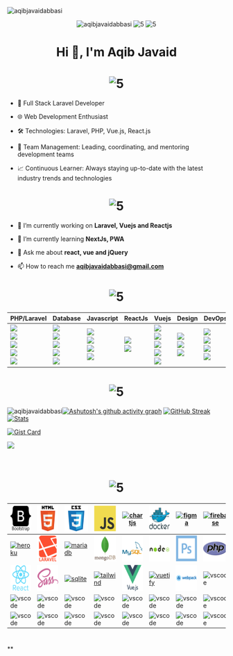 <p align="left"> <img src="https://media.licdn.com/dms/image/D4D16AQGGDCJJ7WKvHw/profile-displaybackgroundimage-shrink_350_1400/0/1684503239828?e=1703721600&v=beta&t=kkDptOvX-LteLL-LQLvAT6DdC66ajXIXZStthyRAs6Y" alt="aqibjavaidabbasi" /> </p>
<p align="center">
   <img src="https://komarev.com/ghpvc/?username=aqibjavaidabbasi&label=Profile%20views&color=1f8bfa&style=flat" alt="aqibjavaidabbasi" /> 
   <img src="https://img.shields.io/badge/Rating-★★★★★-brightgreen" alt="5" /> 
   <img src="https://img.shields.io/github/followers/aqibjavaidabbasi.svg?style=flat&label=Followers&maxAge=2592000" alt="5" /> 
</p>

<h1 align="center">Hi 👋, I'm Aqib Javaid</h1>

<h1 align="center">
  <img src="https://img.shields.io/badge/Full%20Stack%20Developer-1f8bfa?style=for-the-badge&logo=xda-developers&logoColor=white" alt="5" /> 
</h1>

- 💼 Full Stack Laravel Developer
  
- 🌐 Web Development Enthusiast
  
- 🛠️ Technologies: Laravel, PHP, Vue.js, React.js
  
- 🤝 Team Management: Leading, coordinating, and mentoring development teams
  
- 📈 Continuous Learner: Always staying up-to-date with the latest industry trends and technologies

<h1></h1>
<h1 align="center">
  <img src="https://img.shields.io/badge/Profile%20Overview-green?style=for-the-badge&logo=Opsgenie" alt="5" /> 
</h1>

<p align="center">
</p>

- 🔭 I’m currently working on **Laravel, Vuejs and Reactjs**

- 🌱 I’m currently learning **NextJs, PWA**

- 💬 Ask me about **react, vue and jQuery**

- 📫 How to reach me **aqibjavaidabbasi@gmail.com**


<h1></h1>

<h1 align="center">
  <img src="https://img.shields.io/badge/Skills-lightgreen?style=for-the-badge&logo=Super%20User&logoColor=black" alt="5" /> 
</h1>

<!-- BLOG-POST-LIST:START -->
|  PHP/Laravel 	|  Database 	|  Javascript 	|  ReactJs 	|  Vuejs 	|	Design	|  DevOps  |
|---	|---	|---	|---	|---	|---	|--- |
|  ![](https://img.shields.io/badge/Laravel-informational?style=flat-square&logo=laravel&logoColor=white&color=FF2D20)<br/>![](https://img.shields.io/badge/PHP-informational?style=flat-square&logo=php&logoColor=white&color=777BB4)<br/>![](https://img.shields.io/badge/Livewire-informational?style=flat-square&logo=livewire&logoColor=white&color=f36ca4)<br/> ![](https://img.shields.io/badge/PHPUnit_Testing-323330?style=flat-square&logo=php&logoColor=white) <br/> ![](https://img.shields.io/badge/Laravel_Dusk-informational?style=flat-square&logo=laravel&logoColor=white&color=FF2D20)  |  ![](https://img.shields.io/badge/MySQL-informational?style=flat-square&logo=MySQL&logoColor=white&color=005C84) <br/> ![](https://img.shields.io/badge/MongoDB-informational?style=flat-square&logo=MongoDB&logoColor=white&color=4EA94B)<br/> ![](https://img.shields.io/badge/PostgreSQL-informational?style=flat-square&logo=postgresql&logoColor=white&color=316192)<br/> ![](https://img.shields.io/badge/SQLite-informational?style=flat-square&logo=sqlite&logoColor=white&color=07405E)<br/> ![](https://img.shields.io/badge/Redis-informational?style=flat-square&logo=redis&logoColor=white&color=DD0031)	|  ![](https://img.shields.io/badge/JavaScript-informational?style=flat-square&logo=JavaScript&logoColor=white&color=F7DF1E)<br/>![](https://img.shields.io/badge/TypeScript-informational?style=flat-square&logo=TypeScript&logoColor=white&color=007ACC) <br/>![](https://img.shields.io/badge/AlphineJs-informational?style=flat-square&logo=alpine-linux&logoColor=white&color=73bbcb) <br/> ![](https://img.shields.io/badge/jQuery-0769AD?style=flat-square&logo=jquery&logoColor=white)	|  ![](https://img.shields.io/badge/React-informational?style=flat-square&logo=react&logoColor=61DAFB&color=20232A)<br/>![](https://img.shields.io/badge/Redux-informational?style=flat-square&logo=Redux&logoColor=white&color=593D88) 	|  ![](https://img.shields.io/badge/Vue-informational?style=flat-square&logo=vue.js&logoColor=4FC08D&color=35495E)<br/>![](https://img.shields.io/badge/Vuex-informational?style=flat-square&logo=vue.js&logoColor=white&color=33475b)<br/>![](https://img.shields.io/badge/CASL-informational?style=flat-square&logo=vue.js&logoColor=white&color=202428)<br/>![](https://img.shields.io/badge/Vuetify-informational?style=flat-square&logo=vue.js&logoColor=white&color=a9d6f7)<br/>![](https://img.shields.io/badge/PrimeVue-informational?style=flat-square&logo=vue.js&logoColor=white&color=33475b)  	| ![](https://img.shields.io/badge/Bootstrap-informational?style=flat-square&logo=bootstrap&logoColor=white&color=563D7C)<br/> ![](https://img.shields.io/badge/TailwindCss-informational?style=flat-square&logo=tailwindcss&logoColor=white&color=38B2AC) <br/> ![](https://img.shields.io/badge/Material--UI-0081CB?style=fla-square&logo=material-ui&logoColor=white)	| ![](https://img.shields.io/badge/Docker-informational?style=flat-square&logo=docker&logoColor=white&color=563D7C)<br/> ![](https://img.shields.io/badge/CI/CD_Actions-informational?style=flat-square&logo=tailwindcss&logoColor=white&color=38B2AC) <br/> ![](https://img.shields.io/badge/GitHub-100000?style=flat-square&logo=github&logoColor=white) <br/> ![](https://img.shields.io/badge/Shell_Script-121011?style=flat-square&logo=gnu-bash&logoColor=white)	 |


<h1></h1>

<h1 align="center">
  <img src="https://img.shields.io/badge/Github_Statistics-black?style=for-the-badge&logo=github" alt="5" /> 
</h1>

[![Ashutosh's github activity graph](https://github-readme-activity-graph.vercel.app/graph?username=aqibjavaidabbasi&theme=github-compact&bg_color=243b55)](https://github.com/ashutosh00710/github-readme-activity-graph)
   [![GitHub Streak](http://github-readme-streak-stats.herokuapp.com?user=aqibjavaidabbasi&theme=dark&background=000000)](https://git.io/streak-stats)
   <img align="left" src="https://github-readme-stats.vercel.app/api/top-langs?username=aqibjavaidabbasi&show_icons=true&locale=en&layout=donut-vertical&bg_color=30,141e30,243b55&title_color=fff&text_color=fff" alt="aqibjavaidabbasi" />
   [![Stats](https://github-readme-stats.vercel.app/api?username=aqibjavaidabbasi&bg_color=30,141e30,243b55&title_color=fff&text_color=fff)](https://github-readme-stats.vercel.app)   

[![Gist Card](https://github-readme-stats.vercel.app/api/gist?id=bbfce31e0217a3689c8d961a356cb10d)](https://gist.github.com/Yizack/bbfce31e0217a3689c8d961a356cb10d/)







<img src="https://github-readme-stats.vercel.app/api/pin/?username=anuraghazra&repo=github-readme-stats&cache_seconds=86400&theme=material-palenight"></img>

<br/>
<h1 align="center">
  <img src="https://img.shields.io/badge/Language_&_Tools-orange?style=for-the-badge&logo=tmux&logoColor=white" alt="5" /> 
</h1>

|  <a href="https://getbootstrap.com" target="_blank" rel="noreferrer"> <img src="https://raw.githubusercontent.com/devicons/devicon/master/icons/bootstrap/bootstrap-plain-wordmark.svg" alt="bootstrap" width="60" height="60"/> </a> 	|  <a href="https://www.w3.org/html/" target="_blank" rel="noreferrer"> <img src="https://raw.githubusercontent.com/devicons/devicon/master/icons/html5/html5-original-wordmark.svg" alt="html5" width="60" height="60"/> </a> 	|  <a href="https://www.w3schools.com/css/" target="_blank" rel="noreferrer"> <img src="https://raw.githubusercontent.com/devicons/devicon/master/icons/css3/css3-original-wordmark.svg" alt="css3" width="60" height="60"/> </a> 	|  <a href="https://developer.mozilla.org/en-US/docs/Web/JavaScript" target="_blank" rel="noreferrer"> <img src="https://raw.githubusercontent.com/devicons/devicon/master/icons/javascript/javascript-original.svg" alt="javascript" width="60" height="60"/> </a> 	|   <a href="https://www.chartjs.org" target="_blank" rel="noreferrer"> <img src="https://www.chartjs.org/media/logo-title.svg" alt="chartjs" width="60" height="60"/> </a> 	|    <a href="https://www.docker.com/" target="_blank" rel="noreferrer"> <img src="https://raw.githubusercontent.com/devicons/devicon/master/icons/docker/docker-original-wordmark.svg" alt="docker" width="60" height="60"/> </a>	|  <a href="https://www.figma.com/" target="_blank" rel="noreferrer"> <img src="https://www.vectorlogo.zone/logos/figma/figma-icon.svg" alt="figma" width="60" height="60"/> </a> 	|    <a href="https://firebase.google.com/" target="_blank" rel="noreferrer"> <img src="https://www.vectorlogo.zone/logos/firebase/firebase-icon.svg" alt="firebase" width="60" height="60"/> </a>	|   <a href="https://git-scm.com/" target="_blank" rel="noreferrer"> <img src="https://www.vectorlogo.zone/logos/git-scm/git-scm-icon.svg" alt="git" width="60" height="60"/> </a>  	|   <a href="https://graphql.org" target="_blank" rel="noreferrer"> <img src="https://www.vectorlogo.zone/logos/graphql/graphql-icon.svg" alt="graphql" width="60" height="60"/> </a>  	|
|---	|---	|---	|---	|---	|---	|---	|---	|---	|---	|
| <a href="https://heroku.com" target="_blank" rel="noreferrer"> <img src="https://www.vectorlogo.zone/logos/heroku/heroku-icon.svg" alt="heroku" width="60" height="60"/> </a>  	|  <a href="https://laravel.com/" target="_blank" rel="noreferrer"> <img src="https://raw.githubusercontent.com/devicons/devicon/master/icons/laravel/laravel-plain-wordmark.svg" alt="laravel" width="60" height="60"/> </a> 	|   <a href="https://mariadb.org/" target="_blank" rel="noreferrer"> <img src="https://www.vectorlogo.zone/logos/mariadb/mariadb-icon.svg" alt="mariadb" width="60" height="60"/> </a>  	|   <a href="https://www.mongodb.com/" target="_blank" rel="noreferrer"> <img src="https://raw.githubusercontent.com/devicons/devicon/master/icons/mongodb/mongodb-original-wordmark.svg" alt="mongodb" width="60" height="60"/> </a> 	|   <a href="https://www.mysql.com/" target="_blank" rel="noreferrer"> <img src="https://raw.githubusercontent.com/devicons/devicon/master/icons/mysql/mysql-original-wordmark.svg" alt="mysql" width="60" height="60"/> </a> 	| <a href="https://nodejs.org" target="_blank" rel="noreferrer"> <img src="https://raw.githubusercontent.com/devicons/devicon/master/icons/nodejs/nodejs-original-wordmark.svg" alt="nodejs" width="60" height="60"/> </a> 	|   <a href="https://www.photoshop.com/en" target="_blank" rel="noreferrer"> <img src="https://raw.githubusercontent.com/devicons/devicon/master/icons/photoshop/photoshop-line.svg" alt="photoshop" width="60" height="60"/> </a> 	|   <a href="https://www.php.net" target="_blank" rel="noreferrer"> <img src="https://raw.githubusercontent.com/devicons/devicon/master/icons/php/php-original.svg" alt="php" width="60" height="60"/> </a>  	|  <a href="https://www.postgresql.org" target="_blank" rel="noreferrer"> <img src="https://raw.githubusercontent.com/devicons/devicon/master/icons/postgresql/postgresql-original-wordmark.svg" alt="postgresql" width="60" height="60"/> </a>  	| <a href="https://postman.com" target="_blank" rel="noreferrer"> <img src="https://www.vectorlogo.zone/logos/getpostman/getpostman-icon.svg" alt="postman" width="60" height="60"/> </a>  	| 
| <a href="https://reactjs.org/" target="_blank" rel="noreferrer"> <img src="https://raw.githubusercontent.com/devicons/devicon/master/icons/react/react-original-wordmark.svg" alt="react" width="60" height="60"/> </a>  	|   <a href="https://sass-lang.com" target="_blank" rel="noreferrer"> <img src="https://raw.githubusercontent.com/devicons/devicon/master/icons/sass/sass-original.svg" alt="sass" width="60" height="60"/> </a> 	|  <a href="https://www.sqlite.org/" target="_blank" rel="noreferrer"> <img src="https://www.vectorlogo.zone/logos/sqlite/sqlite-icon.svg" alt="sqlite" width="60" height="60"/> </a> 	|   <a href="https://tailwindcss.com/" target="_blank" rel="noreferrer"> <img src="https://www.vectorlogo.zone/logos/tailwindcss/tailwindcss-icon.svg" alt="tailwind" width="60" height="60"/> </a> 	|   <a href="https://vuejs.org/" target="_blank" rel="noreferrer"> <img src="https://raw.githubusercontent.com/devicons/devicon/master/icons/vuejs/vuejs-original-wordmark.svg" alt="vuejs" width="60" height="60"/> </a> 	|   <a href="https://vuetifyjs.com/en/" target="_blank" rel="noreferrer"> <img src="https://bestofjs.org/logos/vuetify.svg" alt="vuetify" width="60" height="60"/> </a>  	|  <a href="https://webpack.js.org" target="_blank" rel="noreferrer"> <img src="https://raw.githubusercontent.com/devicons/devicon/d00d0969292a6569d45b06d3f350f463a0107b0d/icons/webpack/webpack-original-wordmark.svg" alt="webpack" width="60" height="60"/> </a> | <img src="https://cdn.jsdelivr.net/gh/devicons/devicon/icons/vscode/vscode-original-wordmark.svg" alt="vscode"  width="60" height="60" /> |  <img src="https://cdn.jsdelivr.net/gh/devicons/devicon/icons/atom/atom-original.svg" alt="vscode"  width="60" height="60" /> 	|  <img src="https://cdn.jsdelivr.net/gh/devicons/devicon/icons/bash/bash-original.svg" alt="vscode"  width="60" height="60" />  	|
|   <img src="https://cdn.jsdelivr.net/gh/devicons/devicon/icons/bitbucket/bitbucket-original.svg" alt="vscode"  width="60" height="60" /> 	|   <img src="https://cdn.jsdelivr.net/gh/devicons/devicon/icons/canva/canva-original.svg" alt="vscode"  width="60" height="60" /> 	|   <img src="https://cdn.jsdelivr.net/gh/devicons/devicon/icons/filezilla/filezilla-plain.svg" alt="vscode"  width="60" height="60" /> 	|   <img src="https://cdn.jsdelivr.net/gh/devicons/devicon/icons/jquery/jquery-original-wordmark.svg" alt="vscode"  width="60" height="60" /> 	|   <img src="https://cdn.jsdelivr.net/gh/devicons/devicon/icons/materialui/materialui-original.svg" alt="vscode"  width="60" height="60" /> 	|  <img src="https://cdn.jsdelivr.net/gh/devicons/devicon/icons/markdown/markdown-original.svg" alt="vscode"  width="60" height="60" />  	|  <img src="https://cdn.jsdelivr.net/gh/devicons/devicon/icons/redux/redux-original.svg" alt="vscode"  width="60" height="60" />  	|   <img src="https://cdn.jsdelivr.net/gh/devicons/devicon/icons/redis/redis-plain-wordmark.svg" alt="vscode"  width="60" height="60" />   |   <img src="https://cdn.jsdelivr.net/gh/devicons/devicon/icons/selenium/selenium-original.svg" alt="vscode"  width="60" height="60" />   |   <img src="https://cdn.jsdelivr.net/gh/devicons/devicon/icons/slack/slack-original.svg" alt="vscode"  width="60" height="60" />   |
|  <img src="https://cdn.jsdelivr.net/gh/devicons/devicon/icons/trello/trello-plain-wordmark.svg" alt="vscode"  width="60" height="60" /> 	|   <img src="https://cdn.jsdelivr.net/gh/devicons/devicon/icons/typescript/typescript-original.svg" alt="vscode"  width="60" height="60" />	|  <img src="https://cdn.jsdelivr.net/gh/devicons/devicon/icons/jira/jira-original-wordmark.svg" alt="vscode"  width="60" height="60" /> 	|  <img src="https://cdn.jsdelivr.net/gh/devicons/devicon/icons/nuxtjs/nuxtjs-original-wordmark.svg" alt="vscode"  width="60" height="60" /> 	|  <img src="https://cdn.jsdelivr.net/gh/devicons/devicon/icons/photoshop/photoshop-line.svg" alt="vscode"  width="60" height="60" /> 	|  <img src="https://cdn.jsdelivr.net/gh/devicons/devicon/icons/amazonwebservices/amazonwebservices-original-wordmark.svg" alt="vscode"  width="60" height="60" /> 	|   <img src="https://forge.laravel.com/social-share.png" alt="vscode"  width="60" height="60" />	|  <img src="https://ri32.files.wordpress.com/2021/03/ri32-logo-laragon.png" alt="vscode"  width="60" height="60" /> 	|  <img src="https://www.primetek.com.tr/img/primevue.jpg" alt="vscode"  width="60" height="60" /> 	|   <img src="https://casl.js.org/v6/51b9cc103e05f66c.png" alt="vscode"  width="60" height="60" />   |

<h1></h1>



**
